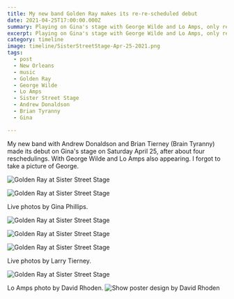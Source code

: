 ```yaml
---
title: My new band Golden Ray makes its re-re-scheduled debut
date: 2021-04-25T17:00:00.000Z
summary: Playing on Gina's stage with George Wilde and Lo Amps, only rescheduled.
excerpt: Playing on Gina's stage with George Wilde and Lo Amps, only rescheduled.
category: timeline
image: timeline/SisterStreetStage-Apr-25-2021.png
tags:
  - post 
  - New Orleans
  - music
  - Golden Ray
  - George Wilde
  - Lo Amps
  - Sister Street Stage
  - Andrew Donaldson
  - Brian Tyranny
  - Gina

---
```


My new band with Andrew Donaldson and Brian Tierney (Brain Tyranny) made its debut on Gina's stage on Saturday April 25, after about four reschedulings. With George Wilde and Lo Amps also appearing. I forgot to take a picture of George.

![Golden Ray at Sister Street Stage](/static/img/rock/golden-ray-04-apr-25-2021.jpg "Golden Ray at Sister Street Stage")

![Golden Ray at Sister Street Stage](/static/img/rock/golden-ray-03-apr-25-2021.jpg "Golden Ray at Sister Street Stage")

Live photos by Gina Phillips.

![Golden Ray at Sister Street Stage](/static/img/rock/golden-ray-01-apr-25-2021.jpg "Golden Ray at Sister Street Stage")

![Golden Ray at Sister Street Stage](/static/img/rock/golden-ray-brian-apr-25-2021.jpg "Golden Ray at Sister Street Stage")

![Golden Ray at Sister Street Stage](/static/img/rock/golden-ray-02-apr-25-2021.jpg "Golden Ray at Sister Street Stage")

Live photos by Larry Tierney.

![Golden Ray at Sister Street Stage](/static/img/timeline/lo-amps-katie-apr-25-2021.jpg "Golden Ray at Sister Street Stage")

Lo Amps photo by David Rhoden.
![Show poster design by David Rhoden](/static/img/rock/SisterStreetStage-Apr-25-2021.png)


